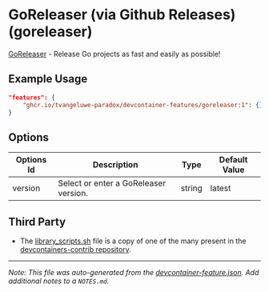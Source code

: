 
# GoReleaser (via Github Releases) (goreleaser)

[GoReleaser](https://goreleaser.com/) - Release Go projects as fast and easily as possible!

## Example Usage

```json
"features": {
    "ghcr.io/tvangeluwe-paradox/devcontainer-features/goreleaser:1": {}
}
```

## Options

| Options Id | Description | Type | Default Value |
|-----|-----|-----|-----|
| version | Select or enter a GoReleaser version. | string | latest |

## Third Party

-   The [library_scripts.sh](./library_scripts.sh) file is a copy of one of the many present in the [devcontainers-contrib repository](https://github.com/devcontainers-contrib/features/).


---

_Note: This file was auto-generated from the [devcontainer-feature.json](https://github.com/tvangeluwe-paradox/devcontainer-features/blob/main/src/goreleaser/devcontainer-feature.json).  Add additional notes to a `NOTES.md`._
